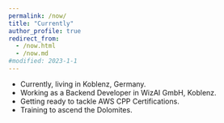 ```yaml
---
permalink: /now/
title: "Currently"
author_profile: true
redirect_from: 
  - /now.html
  - /now.md
#modified: 2023-1-1
---
```

<!-- About Rakshitha -->

* Currently, living in Koblenz, Germany.
* Working as a Backend Developer in WizAI GmbH, Koblenz.
* Getting ready to tackle AWS CPP Certifications.
* Training to ascend the Dolomites.